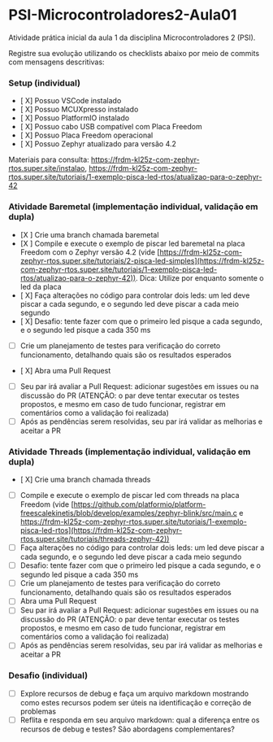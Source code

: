 # PSI-Microcontroladores2-Aula01

Atividade prática inicial da aula 1 da disciplina Microcontroladores 2 (PSI).

Registre sua evolução utilizando os checklists abaixo por meio de commits com mensagens descritivas:

### Setup (individual)
- [ X] Possuo VSCode instalado
- [ X] Possuo MCUXpresso instalado
- [ X] Possuo PlatformIO instalado
- [ X] Possuo cabo USB compatível com Placa Freedom
- [ X] Possuo Placa Freedom operacional
- [ X] Possuo Zephyr atualizado para versão 4.2

Materiais para consulta: https://frdm-kl25z-com-zephyr-rtos.super.site/instalao, https://frdm-kl25z-com-zephyr-rtos.super.site/tutoriais/1-exemplo-pisca-led-rtos/atualizao-para-o-zephyr-42

### Atividade Baremetal (implementação individual, validação em dupla)
- [X ] Crie uma branch chamada baremetal
- [X ] Compile e execute o exemplo de piscar led baremetal na placa Freedom com o Zephyr versão 4.2 (vide [https://frdm-kl25z-com-zephyr-rtos.super.site/tutoriais/2-pisca-led-simples](https://frdm-kl25z-com-zephyr-rtos.super.site/tutoriais/1-exemplo-pisca-led-rtos/atualizao-para-o-zephyr-42)). Dica: Utilize por enquanto somente o led da placa
- [ X] Faça alterações no código para controlar dois leds: um led deve piscar a cada segundo, e o segundo led deve piscar a cada meio segundo
- [ X] Desafio: tente fazer com que o primeiro led pisque a cada segundo, e o segundo led pisque a cada 350 ms
- [ ] Crie um planejamento de testes para verificação do correto funcionamento, detalhando quais são os resultados esperados
- [ X] Abra uma Pull Request
- [ ] Seu par irá avaliar a Pull Request: adicionar sugestões em issues ou na discussão do PR (ATENÇÃO: o par deve tentar executar os testes propostos, e mesmo em caso de tudo funcionar, registrar em comentários como a validação foi realizada)
- [ ] Após as pendências serem resolvidas, seu par irá validar as melhorias e aceitar a PR

### Atividade Threads (implementação individual, validação em dupla)
- [ X] Crie uma branch chamada threads
- [ ] Compile e execute o exemplo de piscar led com threads na placa Freedom (vide [https://github.com/platformio/platform-freescalekinetis/blob/develop/examples/zephyr-blink/src/main.c e https://frdm-kl25z-com-zephyr-rtos.super.site/tutoriais/1-exemplo-pisca-led-rtos](https://frdm-kl25z-com-zephyr-rtos.super.site/tutoriais/threads-zephyr-42))
- [ ] Faça alterações no código para controlar dois leds: um led deve piscar a cada segundo, e o segundo led deve piscar a cada meio segundo
- [ ] Desafio: tente fazer com que o primeiro led pisque a cada segundo, e o segundo led pisque a cada 350 ms
- [ ] Crie um planejamento de testes para verificação do correto funcionamento, detalhando quais são os resultados esperados
- [ ] Abra uma Pull Request
- [ ] Seu par irá avaliar a Pull Request: adicionar sugestões em issues ou na discussão do PR (ATENÇÃO: o par deve tentar executar os testes propostos, e mesmo em caso de tudo funcionar, registrar em comentários como a validação foi realizada)
- [ ] Após as pendências serem resolvidas, seu par irá validar as melhorias e aceitar a PR

### Desafio (individual)
- [ ] Explore recursos de debug e faça um arquivo markdown mostrando como estes recursos podem ser úteis na identificação e correção de problemas
- [ ] Reflita e responda em seu arquivo markdown: qual a diferença entre os recursos de debug e testes? São abordagens complementares?
